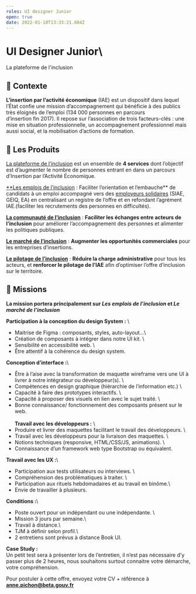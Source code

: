 ```yaml
---
roles: UI designer Junior
open: true
date: 2022-01-10T13:33:21.604Z
---
```

# UI Designer Junior\
La plateforme de l'inclusion

## 👋 Contexte

**L’insertion par l’activité économique** (IAE) est un dispositif dans lequel l’État confie une mission d’accompagnement qui bénéficie à des publics très éloignés de l’emploi (134 000 personnes en parcours d’insertion fin 2017). Il repose sur l’association de trois facteurs-clés : une mise en situation professionnelle, un accompagnement professionnel mais aussi social, et la mobilisation d’actions de formation.

## 🧨 Les Produits

[La plateforme de l’inclusion](https://inclusion.beta.gouv.fr/) est un ensemble de **4 services** dont l’objectif est d’augmenter le nombre de personnes entrant en dans un parcours d’Insertion par l’Activité Économique.

[\*\*Les emplois de l’inclusion](https://emplois.inclusion.beta.gouv.fr/) : Faciliter l’orientation et l’embauche\*\* de candidats à un emploi accompagné vers des [employeurs solidaires](https://doc.inclusion.beta.gouv.fr/presentation/employeurs-solidaires) (SIAE, GEIQ, EA) en centralisant un registre de l’offre et en refondant l’agrément IAE.(faciliter les recrutements des personnes en difficultés).

**[La communauté de l’inclusion](https://communaute.inclusion.beta.gouv.fr/)** : **Faciliter les échanges entre acteurs de l’inclusion** pour améliorer l’accompagnement des personnes et alimenter les politiques publiques.

**[Le marché de l’inclusion](https://lemarche.inclusion.beta.gouv.fr/)** : **Augmenter les opportunités commerciales** pour les entreprises d’insertions.

**[Le pilotage de l’inclusion](https://pilotage.inclusion.beta.gouv.fr/)** : **Réduire la charge administrative** pour tous les acteurs, et **renforcer le pilotage de l’IAE** afin d’optimiser l’offre d’inclusion sur le territoire.

## 🔧 Missions

**La mission portera principalement sur *Les emplois de l’inclusion* et *Le marché de l’inclusion***

**Participation à la conception du design System :** \
- Maitrise de Figma : composants, styles, auto-layout...\
- Création de composants à intégrer dans notre UI kit. \
- Sensibilité en accessibilité web. \
- Être attentif à la cohérence du design system.

**Conception d’interface :**\
- Être à l’aise avec la transformation de maquette wireframe vers une UI à livrer à notre intégrateur ou développeur(s). \
- Compétences en design graphique (hiérarchie de l’information etc.) \
- Capacité à faire des prototypes interactifs. \
- Capacité à proposer des visuels en lien avec le sujet traité. \
- Bonne connaissance/ fonctionnement des composants présent sur le web.\
 \
**Travail avec les développeurs :** \
- Produire et livrer des maquettes facilitant le travail des développeurs. \
- Travail avec les développeurs pour la livraison des maquettes. \
- Notions techniques (responsive, HTML/CSS/JS, animations). \
- Connaissance d’un framework web type Bootstrap ou équivalent.

**Travail avec les UX :**\
- Participation aux tests utilisateurs ou interviews. \
- Compréhension des problématiques à traiter. \
- Participation aux rituels hebdomadaires et au travail en binôme.\
- Envie de travailler à plusieurs.

**Conditions :**\
- Poste ouvert pour un indépendant ou une indépendante. \
- Mission 3 jours par semaine.\
- Travail à distance.\
- TJM à définir selon profil.\
- 2 entretiens sont prévus à distance Book UI.

**Case Study :**\
Un petit test sera à présenter lors de l’entretien, il n’est pas nécessaire d’y passer plus de 2 heures, nous souhaitons surtout connaitre votre démarche, votre compréhension.

Pour postuler à cette offre, envoyez votre CV + référence à **[anne.pichon@beta.gouv.fr](mailto:anne.pichon@beta.gouv.fr)**